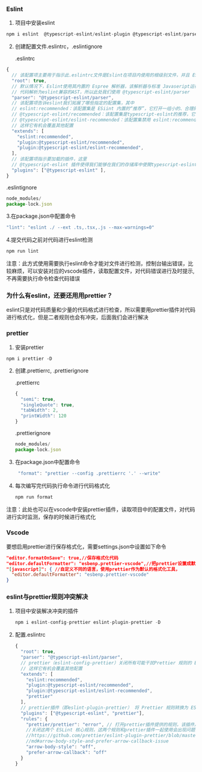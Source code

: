 ### Eslint

1. 项目中安装eslint

```javascript
npm i eslint  @typescript-eslint/eslint-plugin @typescript-eslint/parser -D
```

2. 创建配置文件.eslintrc，.eslintignore

   .eslintrc

```javascript
{
  // 该配置项主要用于指示此.eslintrc文件是Eslint在项目内使用的根级别文件，并且 ESLint 不应在该目录之外搜索配置文件
  "root": true,
  // 默认情况下，Eslint使用其内置的 Espree 解析器，该解析器与标准 Javaseript运行时和版本兼容，而我们需要将ts
  // 代码解析为eslint兼容的AST，所以此处我们使用 @typescript-eslint/parser
  "parser": "@typescript-eslint/parser",
  // 该配置项告诉eslint我们拓展了哪些指定的配置集，其中
  // eslint:recommended：该配置集是 ESiint 内置的“推荐”，它打开一组小的、合理的规则，用于检查众所周知的最佳实践
  // @typescript-eslint/recommended：该配置集是typescript-eslint的推荐，它与eslint:recommended相似，但它启用了特定于ts的规则
  // @typescript-eslint/eslint-recommended：该配置集禁用 eslint:recommended 配置集中已经由typeSeript 处理的规则，防止eslint和typescript之间的冲突。
  // 这样它有机会覆盖其他配置
  "extends": [
    "eslint:recommended",
    "plugin:@typescript-eslint/recommended",
    "plugin:@typescript-eslint/eslint-recommended",
  ],
  // 该配置项指示要加载的插件，这里
  // @typescript-eslint 插件使得我们能够在我们的存储库中使開typescript-eslint包定义的规则集。
  "plugins": ["@typescript-eslint" ],
}

```

.eslintignore

```javascript
node_modules/
package-lock.json
```

3.在package.json中配置命令

```javascript
"lint": "eslint ./ --ext .ts,.tsx,.js --max-warnings=0"
```

4.提交代码之前对代码进行eslint检测

```javascript
npm run lint
```

注意：此方式使用需要执行eslint命令才能对文件进行检测，控制台输出错误，比较麻烦，可以安装对应的vscode插件，读取配置文件，对代码错误进行及时提示,不再需要执行命令检查代码错误

### 为什么有eslint，还要还用用prettier？

eslint只是对代码质量和少量的代码格式进行检查，所以需要用prettier插件对代码进行格式化，但是二者规则也会有冲突，后面我们会进行解决

### prettier

1. 安装prettier

```
npm i prettier -D
```

2. 创建.prettierrc,  .prettierignore

   .prettierrc

   ```javascript
   {
     "semi": true,
     "singleQuote": true,
     "tabWidth": 2,
     "printWidth": 120
   }
   ```

   .prettierignore

   ```javascript
   node_modules/
   package-lock.json
   ```

3. 在package.json中配置命令

   ```javascript
    "format": "prettier --config .prettierrc '.' --write"
   ```

4. 每次编写完代码执行命令进行代码格式化

   ```javascript
   npm run format
   ```

注意：此处也可以在vscode中安装prettier插件，读取项目中的配置文件，对代码进行实时监测，保存的时候进行格式化

### Vscode

要想启用prettier进行保存格式化，需要settings.json中设置如下命令

```json
"editor.formatOnSave": true,//保存格式化代码
"editor.defaultFormatter": "esbenp.prettier-vscode",//把prettier设置成默认的代码格式化工具
"[javascript]": { //自定义不同的语言，使用prettier作为默认的格式化工具， 
  "editor.defaultFormatter": "esbenp.prettier-vscode"
}
```

### eslint与prettier规则冲突解决

1. 项目中安装解决冲突的插件

   ```javascript
   npm i eslint-config-prettier eslint-plugin-prettier -D
   ```

2. 配置.eslintrc

   ```javascript
   {
     "root": true,
     "parser": "@typescript-eslint/parser",
     // prettier（eslint-config-prettier）关闭所有可能干扰Prettier 规则的 ESLint 规则，确保将其放在最后
     // 这样它有机会覆盖其他配置
     "extends": [
       "eslint:recommended",
       "plugin:@typescript-eslint/recommended",
       "plugin:@typescript-eslint/eslint-recommended",
       "prettier"
     ],
     // prettier插件（即eslint-plugin-prettier） 将 Prettier 规则转换为 ESLint 规则
     "plugins": ["@typescript-eslint", "prettier"],
     "rules": {
       "prettier/prettier": "error", // 打开prettier插件提供的规则，该插件从 ESLint 内运行 Prettier
       //关闭这两个 ESLint 核心规则，这两个规则和prettier插件一起使用会出现问题，具体可参阅
       //https://github.com/prettier/eslint-plugin-prettier/blob/master/README.
       //md#arrow-body-style-and-prefer-arrow-callback-issue
       "arrow-body-style": "off",
       "prefer-arrow-callback": "off"
     }
   }
   ```

   
